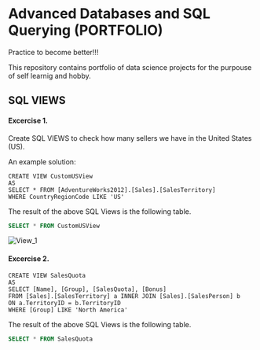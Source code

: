# Advanced Databases and SQL Querying (PORTFOLIO)
Practice to become better!!!

This repository contains portfolio of data science projects for the purpouse of self learnig and hobby.

## SQL VIEWS
#### Excercise 1. 
Create SQL VIEWS to check how many sellers we have in the United States (US).

An example solution:

```T-SQL
CREATE VIEW CustomUSView
AS
SELECT * FROM [AdventureWorks2012].[Sales].[SalesTerritory]
WHERE CountryRegionCode LIKE 'US'
```
The result of the above SQL Views is the following table.
```SQL
SELECT * FROM CustomUSView
```
![View_1](https://github.com/GeeHouseCode/AdvancedSQLQuerying/assets/110656951/c2b09409-d4d8-430b-9b92-ea4a0aabd8f8)

#### Excercise 2.

```T-SQL
CREATE VIEW SalesQuota
AS 
SELECT [Name], [Group], [SalesQuota], [Bonus]
FROM [Sales].[SalesTerritory] a INNER JOIN [Sales].[SalesPerson] b 
ON a.TerritoryID = b.TerritoryID
WHERE [Group] LIKE 'North America'
```
The result of the above SQL Views is the following table.
```SQL
SELECT * FROM SalesQuota
```



